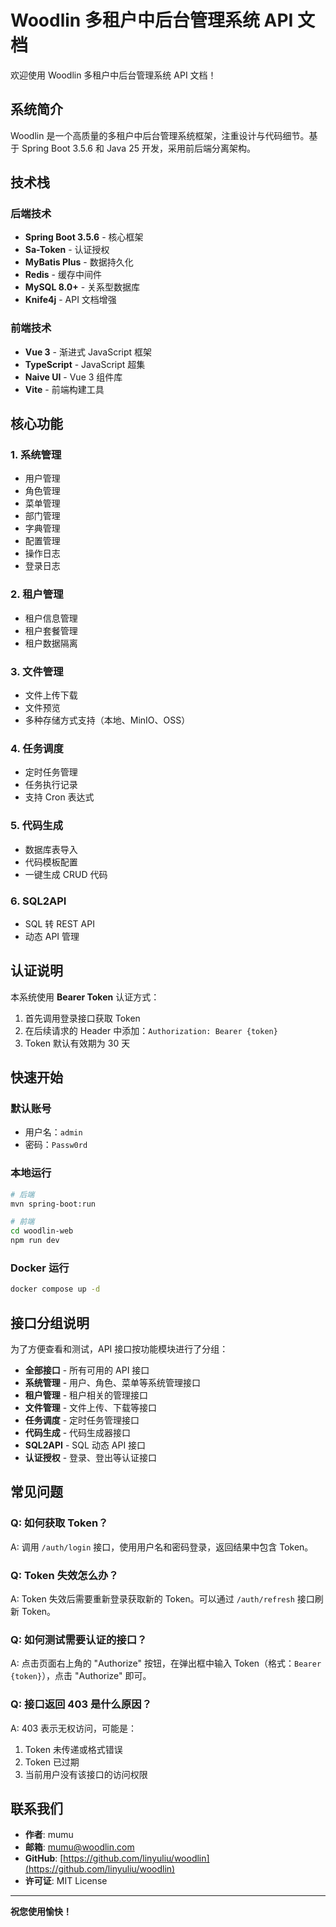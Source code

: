# Woodlin 多租户中后台管理系统 API 文档

欢迎使用 Woodlin 多租户中后台管理系统 API 文档！

## 系统简介

Woodlin 是一个高质量的多租户中后台管理系统框架，注重设计与代码细节。基于 Spring Boot 3.5.6 和 Java 25 开发，采用前后端分离架构。

## 技术栈

### 后端技术
- **Spring Boot 3.5.6** - 核心框架
- **Sa-Token** - 认证授权
- **MyBatis Plus** - 数据持久化
- **Redis** - 缓存中间件
- **MySQL 8.0+** - 关系型数据库
- **Knife4j** - API 文档增强

### 前端技术
- **Vue 3** - 渐进式 JavaScript 框架
- **TypeScript** - JavaScript 超集
- **Naive UI** - Vue 3 组件库
- **Vite** - 前端构建工具

## 核心功能

### 1. 系统管理
- 用户管理
- 角色管理
- 菜单管理
- 部门管理
- 字典管理
- 配置管理
- 操作日志
- 登录日志

### 2. 租户管理
- 租户信息管理
- 租户套餐管理
- 租户数据隔离

### 3. 文件管理
- 文件上传下载
- 文件预览
- 多种存储方式支持（本地、MinIO、OSS）

### 4. 任务调度
- 定时任务管理
- 任务执行记录
- 支持 Cron 表达式

### 5. 代码生成
- 数据库表导入
- 代码模板配置
- 一键生成 CRUD 代码

### 6. SQL2API
- SQL 转 REST API
- 动态 API 管理

## 认证说明

本系统使用 **Bearer Token** 认证方式：

1. 首先调用登录接口获取 Token
2. 在后续请求的 Header 中添加：`Authorization: Bearer {token}`
3. Token 默认有效期为 30 天

## 快速开始

### 默认账号

- 用户名：`admin`
- 密码：`Passw0rd`

### 本地运行

```bash
# 后端
mvn spring-boot:run

# 前端
cd woodlin-web
npm run dev
```

### Docker 运行

```bash
docker compose up -d
```

## 接口分组说明

为了方便查看和测试，API 接口按功能模块进行了分组：

- **全部接口** - 所有可用的 API 接口
- **系统管理** - 用户、角色、菜单等系统管理接口
- **租户管理** - 租户相关的管理接口
- **文件管理** - 文件上传、下载等接口
- **任务调度** - 定时任务管理接口
- **代码生成** - 代码生成器接口
- **SQL2API** - SQL 动态 API 接口
- **认证授权** - 登录、登出等认证接口

## 常见问题

### Q: 如何获取 Token？
A: 调用 `/auth/login` 接口，使用用户名和密码登录，返回结果中包含 Token。

### Q: Token 失效怎么办？
A: Token 失效后需要重新登录获取新的 Token。可以通过 `/auth/refresh` 接口刷新 Token。

### Q: 如何测试需要认证的接口？
A: 点击页面右上角的 "Authorize" 按钮，在弹出框中输入 Token（格式：`Bearer {token}`），点击 "Authorize" 即可。

### Q: 接口返回 403 是什么原因？
A: 403 表示无权访问，可能是：
1. Token 未传递或格式错误
2. Token 已过期
3. 当前用户没有该接口的访问权限

## 联系我们

- **作者**: mumu
- **邮箱**: mumu@woodlin.com
- **GitHub**: [https://github.com/linyuliu/woodlin](https://github.com/linyuliu/woodlin)
- **许可证**: MIT License

---

**祝您使用愉快！**
